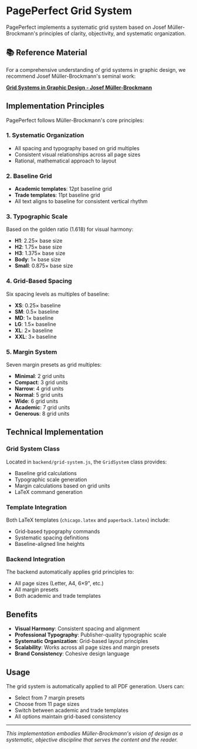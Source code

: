 # PagePerfect Grid System

PagePerfect implements a systematic grid system based on Josef Müller-Brockmann's principles of clarity, objectivity, and systematic organization.

## 📚 Reference Material

For a comprehensive understanding of grid systems in graphic design, we recommend Josef Müller-Brockmann's seminal work:

**[Grid Systems in Graphic Design - Josef Müller-Brockmann](https://ia902309.us.archive.org/4/items/GridSystemsInGraphicDesignJosefMullerBrockmann/Grid%20systems%20in%20graphic%20design%20-%20Josef%20Muller-Brockmann.pdf)**

## Implementation Principles

PagePerfect follows Müller-Brockmann's core principles:

### 1. Systematic Organization
- All spacing and typography based on grid multiples
- Consistent visual relationships across all page sizes
- Rational, mathematical approach to layout

### 2. Baseline Grid
- **Academic templates**: 12pt baseline grid
- **Trade templates**: 11pt baseline grid
- All text aligns to baseline for consistent vertical rhythm

### 3. Typographic Scale
Based on the golden ratio (1.618) for visual harmony:
- **H1**: 2.25× base size
- **H2**: 1.75× base size  
- **H3**: 1.375× base size
- **Body**: 1× base size
- **Small**: 0.875× base size

### 4. Grid-Based Spacing
Six spacing levels as multiples of baseline:
- **XS**: 0.25× baseline
- **SM**: 0.5× baseline
- **MD**: 1× baseline
- **LG**: 1.5× baseline
- **XL**: 2× baseline
- **XXL**: 3× baseline

### 5. Margin System
Seven margin presets as grid multiples:
- **Minimal**: 2 grid units
- **Compact**: 3 grid units
- **Narrow**: 4 grid units
- **Normal**: 5 grid units
- **Wide**: 6 grid units
- **Academic**: 7 grid units
- **Generous**: 8 grid units

## Technical Implementation

### Grid System Class
Located in `backend/grid-system.js`, the `GridSystem` class provides:
- Baseline grid calculations
- Typographic scale generation
- Margin calculations based on grid units
- LaTeX command generation

### Template Integration
Both LaTeX templates (`chicago.latex` and `paperback.latex`) include:
- Grid-based typography commands
- Systematic spacing definitions
- Baseline-aligned line heights

### Backend Integration
The backend automatically applies grid principles to:
- All page sizes (Letter, A4, 6×9", etc.)
- All margin presets
- Both academic and trade templates

## Benefits

- **Visual Harmony**: Consistent spacing and alignment
- **Professional Typography**: Publisher-quality typographic scale
- **Systematic Organization**: Grid-based layout principles
- **Scalability**: Works across all page sizes and margin presets
- **Brand Consistency**: Cohesive design language

## Usage

The grid system is automatically applied to all PDF generation. Users can:
- Select from 7 margin presets
- Choose from 11 page sizes
- Switch between academic and trade templates
- All options maintain grid-based consistency

---

*This implementation embodies Müller-Brockmann's vision of design as a systematic, objective discipline that serves the content and the reader.*
